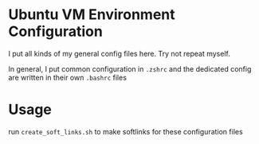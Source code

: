 # Ubuntu VM Environment Configuration

I put all kinds of my general config files here.
Try not repeat myself.

In general, I put common configuration in `.zshrc` and the dedicated config are written in their own `.bashrc` files

# Usage
run `create_soft_links.sh` to make softlinks for these configuration files

